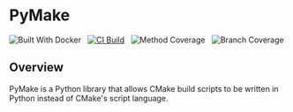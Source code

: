 # PyMake
![Built With Docker](https://img.shields.io/badge/Built_With-Docker-informational?style=flat&logo=docker)
&nbsp;
[![CI Build](https://github.com/MYTX-Wildfire/PyMake/actions/workflows/testing.yml/badge.svg)](https://github.com/MYTX-Wildfire/PyMake/actions/workflows/testing.yml)
&nbsp;
![Method Coverage](https://img.shields.io/endpoint?url=https://gist.githubusercontent.com/MYTX-Wildfire/44526288c8a6404b92d17b67a9b95d8f/raw/pymake-method-coverage.json)
&nbsp;
![Branch Coverage](https://img.shields.io/endpoint?url=https://gist.githubusercontent.com/MYTX-Wildfire/0f8f2777e0c02dc7be8732706f36ae7a/raw/pymake-branch-coverage.json)

## Overview
PyMake is a Python library that allows CMake build scripts to be written in
Python instead of CMake's script language.
